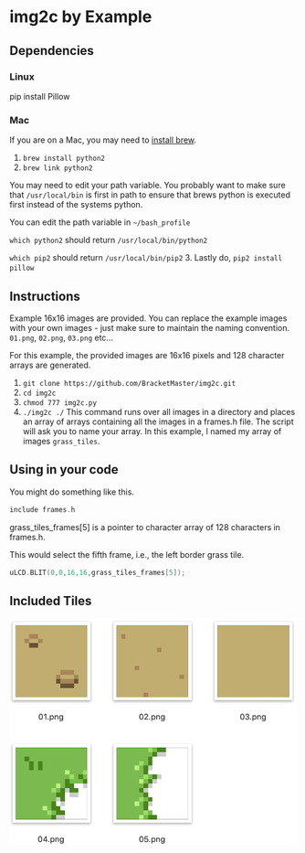 # img2c by Example
## Dependencies

### Linux
pip install Pillow

### Mac
If you are on a Mac, you may need to [install brew](https://brew.sh).
1. ```brew install python2```
2. ```brew link python2```

You may need to edit your path variable. You probably want to make sure that ```/usr/local/bin``` is first in path to ensure that brews python is executed first instead of the systems python.

You can edit the path variable in ```~/bash_profile```

```which python2``` should return ```/usr/local/bin/python2```

```which pip2``` should return ```/usr/local/bin/pip2```
3. Lastly do, ```pip2 install pillow```

## Instructions
Example 16x16 images are provided. You can replace the example images with your own images - just make sure to maintain the naming convention. ```01.png```, ```02.png```, ```03.png``` etc...

For this example, the provided images are 16x16 pixels and 128 character arrays are generated.

1. ```git clone https://github.com/BracketMaster/img2c.git```
2. ```cd img2c```
3. ```chmod 777 img2c.py```
4. ```./img2c ./``` This command runs over all images in a directory and places an array of arrays containing all the images in a frames.h file. The script will ask you to name your array. In this example, I named my array of images ```grass_tiles```.

## Using in your code
You might do something like this.
```c
include frames.h
```

grass_tiles_frames[5] is a pointer to character array of 128 characters in frames.h.

This would select the fifth frame, i.e., the left border grass tile.
```c
uLCD.BLIT(0,0,16,16,grass_tiles_frames[5]); 
```

## Included Tiles
![Tiles of Interest](./docs/preview.png)

